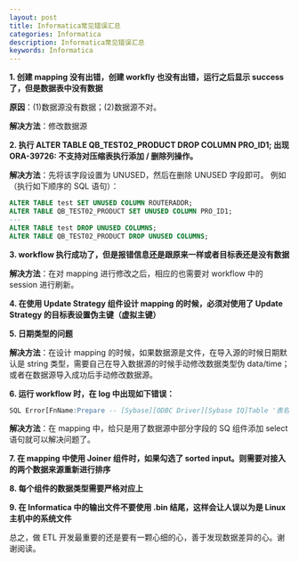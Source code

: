 ```yaml
---
layout: post
title: Informatica常见错误汇总
categories: Informatica
description: Informatica常见错误汇总
keywords: Informatica
---
```



**1. 创建 mapping 没有出错，创建 workfly 也没有出错，运行之后显示 success 了，但是数据表中没有数据**

**原因**：(1)数据源没有数据；(2)数据源不对。

**解决方法**：修改数据源

**2. 执行 ALTER TABLE QB_TEST02_PRODUCT DROP COLUMN PRO_ID1;
出现 ORA-39726: 不支持对压缩表执行添加 / 删除列操作。**


**解决方法**：先将该字段设置为 UNUSED，然后在删除 UNUSED 字段即可。
例如（执行如下顺序的 SQL 语句）：
```sql
ALTER TABLE test SET UNUSED COLUMN ROUTERADDR;
ALTER TABLE QB_TEST02_PRODUCT SET UNUSED COLUMN PRO_ID1;
---
ALTER TABLE test DROP UNUSED COLUMNS;
ALTER TABLE QB_TEST02_PRODUCT DROP UNUSED COLUMNS;
```

**3. workflow 执行成功了，但是报错信息还是跟原来一样或者目标表还是没有数据**

**解决方法**：在对 mapping 进行修改之后，相应的也需要对 workflow 中的 session 进行刷新。

**4. 在使用 Update Strategy 组件设计 mapping 的时候，必须对使用了 Update Strategy 的目标表设置伪主键（虚拟主键）**


**5. 日期类型的问题**


**解决方法**：在设计 mapping 的时候，如果数据源是文件，在导入源的时候日期默认是 string 类型，需要自己在导入数据源的时候手动修改数据类型伪 data/time；或者在数据源导入成功后手动修改数据源。

**6. 运行 workflow 时，在 log 中出现如下错误：**

        
```sql
SQL Error[FnName:Prepare -- [Sybase][ODBC Driver][Sybase IQ]Table '表名' not found]
``` 

**解决方法**：在 mapping 中，给只是用了数据源中部分字段的 SQ 组件添加 select 语句就可以解决问题了。

**7. 在 mapping 中使用 Joiner 组件时，如果勾选了 sorted input。则需要对接入的两个数据来源重新进行排序**

**8. 每个组件的数据类型需要严格对应上**

**9. 在 Informatica 中的输出文件不要使用 .bin 结尾，这样会让人误以为是 Linux 主机中的系统文件**


总之，做 ETL 开发最重要的还是要有一颗心细的心，善于发现数据差异的心。谢谢阅读。
